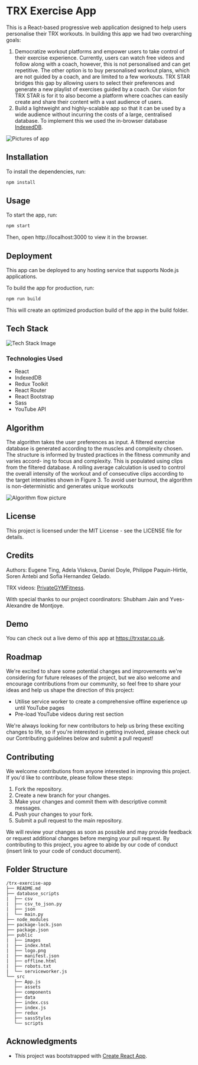 # TRX Exercise App
This is a React-based progressive web application designed to help users personalise their TRX workouts. In building this app we had two overarching goals:
1.  Democratize workout platforms and empower users to take
control of their exercise experience. Currently, users can watch free videos and follow
along with a coach, however, this is not personalised and can get repetitive. The other
option is to buy personalised workout plans, which are not guided by a coach, and are
limited to a few workouts. TRX STAR bridges this gap by allowing users to select their
preferences and generate a new playlist of exercises guided by a coach. Our vision
for TRX STAR is for it to also become a platform where coaches can easily create and
share their content with a vast audience of users.
2. Build a lightweight and highly-scalable app so that it can be used by a wide audience without
incurring the costs of a large, centralised database. To implement this we used the in-browser database [IndexedDB](https://developer.mozilla.org/en-US/docs/Web/API/IndexedDB_API/Using_IndexedDB).

![Pictures of app](./readme_images/UI2.png)

## Installation
To install the dependencies, run:

```bash
npm install
```
## Usage
To start the app, run:

```bash
npm start
```
Then, open http://localhost:3000 to view it in the browser.

## Deployment
This app can be deployed to any hosting service that supports Node.js applications.

To build the app for production, run:

```bash
npm run build
```
This will create an optimized production build of the app in the build folder.

## Tech Stack

![Tech Stack Image](./readme_images/system.png)

### Technologies Used
- React
- IndexedDB
- Redux Toolkit
- React Router
- React Bootstrap
- Sass
- YouTube API

## Algorithm
The algorithm takes the user preferences as input. A filtered
exercise database is generated according to the muscles and complexity chosen. The
structure is informed by trusted practices in the fitness community and varies accord-
ing to focus and complexity. This is populated using clips from the filtered database. A
rolling average calculation is used to control the overall intensity of the workout and
of consecutive clips according to the target intensities shown in Figure 3. To avoid
user burnout, the algorithm is non-deterministic and generates unique workouts

![Algorithm flow picture](./readme_images/AlgorithmFlowchart.png)

## License
This project is licensed under the MIT License - see the LICENSE file for details.

## Credits
Authors: Eugene Ting, Adela Viskova, Daniel Doyle, Philippe Paquin-Hirtle, Soren Antebi and Sofia Hernandez Gelado.

TRX videos: [PrivateGYMFitness](https://www.youtube.com/@PrivateGYMFitness).

With special thanks to our project coordinators: Shubham Jain and Yves-Alexandre de Montjoye.

## Demo
You can check out a live demo of this app at https://trxstar.co.uk.

## Roadmap
We're excited to share some potential changes and improvements we're considering for future releases of the project, but we also welcome and encourage contributions from our community, so feel free to share your ideas and help us shape the direction of this project:

- Utilise service worker to create a comprehensive offline experience up until YouTube pages
- Pre-load YouTube videos during rest section

We're always looking for new contributors to help us bring these exciting changes to life, so if you're interested in getting involved, please check out our Contributing guidelines below and submit a pull request!

## Contributing
We welcome contributions from anyone interested in improving this project. If you'd like to contribute, please follow these steps:

1. Fork the repository.
2. Create a new branch for your changes.
3. Make your changes and commit them with descriptive commit messages.
4. Push your changes to your fork.
5. Submit a pull request to the main repository.

We will review your changes as soon as possible and may provide feedback or request additional changes before merging your pull request. By contributing to this project, you agree to abide by our code of conduct (insert link to your code of conduct document).

## Folder Structure
```
/trx-exercise-app
├── README.md
├── database_scripts
|  ├── csv
|  ├── csv_to_json.py
|  ├── json
|  └── main.py
├── node_modules
├── package-lock.json
├── package.json
├── public
|  ├── images
|  ├── index.html
|  ├── logo.png
|  ├── manifest.json
|  ├── offline.html
|  ├── robots.txt
|  └── serviceworker.js
└── src
   ├── App.js
   ├── assets
   ├── components
   ├── data
   ├── index.css
   ├── index.js
   ├── redux
   ├── sassStyles
   └── scripts
```

## Acknowledgments
-  This project was bootstrapped with [Create React App](https://create-react-app.dev/).